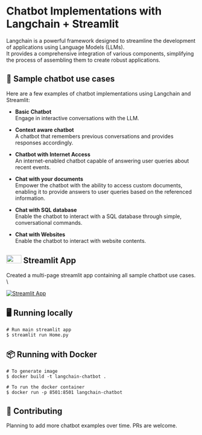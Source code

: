 # Chatbot Implementations with Langchain + Streamlit


Langchain is a powerful framework designed to streamline the development of applications using Language Models (LLMs). \
It provides a comprehensive integration of various components, simplifying the process of assembling them to create robust applications.

## 💬 Sample chatbot use cases
Here are a few examples of chatbot implementations using Langchain and Streamlit:
-  **Basic Chatbot** \
  Engage in interactive conversations with the LLM.

- **Context aware chatbot** \
  A chatbot that remembers previous conversations and provides responses accordingly.

-  **Chatbot with Internet Access** \
  An internet-enabled chatbot capable of answering user queries about recent events.

-  **Chat with your documents** \
  Empower the chatbot with the ability to access custom documents, enabling it to provide answers to user queries based on the referenced information.

-  **Chat with SQL database** \
  Enable the chatbot to interact with a SQL database through simple, conversational commands.

-  **Chat with Websites** \
  Enable the chatbot to interact with website contents.

## <img src="https://streamlit.io/images/brand/streamlit-mark-color.png" width="40" height="22"> Streamlit App
Created a multi-page streamlit app containing all sample chatbot use cases. \

[![Streamlit App](https://static.streamlit.io/badges/streamlit_badge_black_white.svg)](https://langchain-chatbot.streamlit.app/)

## 🖥️ Running locally
```shell
# Run main streamlit app
$ streamlit run Home.py
```

## 📦 Running with Docker
```shell
# To generate image
$ docker build -t langchain-chatbot .

# To run the docker container
$ docker run -p 8501:8501 langchain-chatbot
```

## 💁 Contributing
Planning to add more chatbot examples over time. PRs are welcome.
